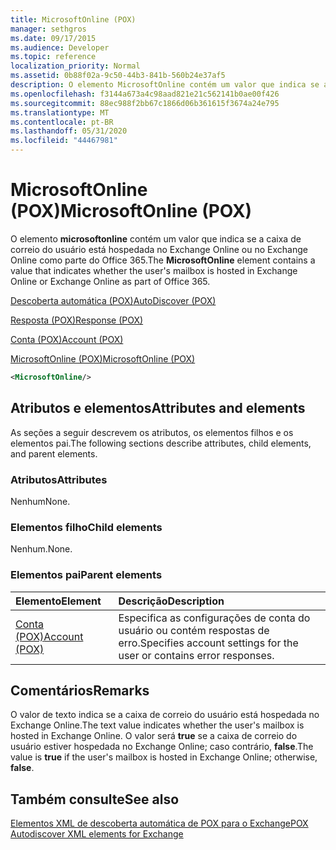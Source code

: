 ```yaml
---
title: MicrosoftOnline (POX)
manager: sethgros
ms.date: 09/17/2015
ms.audience: Developer
ms.topic: reference
localization_priority: Normal
ms.assetid: 0b88f02a-9c50-44b3-841b-560b24e37af5
description: O elemento MicrosoftOnline contém um valor que indica se a caixa de correio do usuário está hospedada no Exchange Online ou no Exchange Online como parte do Office 365.
ms.openlocfilehash: f3144a673a4c98aad821e21c562141b0ae00f426
ms.sourcegitcommit: 88ec988f2bb67c1866d06b361615f3674a24e795
ms.translationtype: MT
ms.contentlocale: pt-BR
ms.lasthandoff: 05/31/2020
ms.locfileid: "44467981"
---
```

# <a name="microsoftonline-pox"></a><span data-ttu-id="32ea7-103">MicrosoftOnline (POX)</span><span class="sxs-lookup"><span data-stu-id="32ea7-103">MicrosoftOnline (POX)</span></span>

<span data-ttu-id="32ea7-104">O elemento **microsoftonline** contém um valor que indica se a caixa de correio do usuário está hospedada no Exchange Online ou no Exchange Online como parte do Office 365.</span><span class="sxs-lookup"><span data-stu-id="32ea7-104">The **MicrosoftOnline** element contains a value that indicates whether the user's mailbox is hosted in Exchange Online or Exchange Online as part of Office 365.</span></span> 
  
[<span data-ttu-id="32ea7-105">Descoberta automática (POX)</span><span class="sxs-lookup"><span data-stu-id="32ea7-105">AutoDiscover (POX)</span></span>](autodiscover-pox.md)
  
[<span data-ttu-id="32ea7-106">Resposta (POX)</span><span class="sxs-lookup"><span data-stu-id="32ea7-106">Response (POX)</span></span>](response-pox.md)
  
[<span data-ttu-id="32ea7-107">Conta (POX)</span><span class="sxs-lookup"><span data-stu-id="32ea7-107">Account (POX)</span></span>](account-pox.md)
  
[<span data-ttu-id="32ea7-108">MicrosoftOnline (POX)</span><span class="sxs-lookup"><span data-stu-id="32ea7-108">MicrosoftOnline (POX)</span></span>](microsoftonline-pox.md)
  
```XML
<MicrosoftOnline/>
```

## <a name="attributes-and-elements"></a><span data-ttu-id="32ea7-109">Atributos e elementos</span><span class="sxs-lookup"><span data-stu-id="32ea7-109">Attributes and elements</span></span>

<span data-ttu-id="32ea7-110">As seções a seguir descrevem os atributos, os elementos filhos e os elementos pai.</span><span class="sxs-lookup"><span data-stu-id="32ea7-110">The following sections describe attributes, child elements, and parent elements.</span></span>
  
### <a name="attributes"></a><span data-ttu-id="32ea7-111">Atributos</span><span class="sxs-lookup"><span data-stu-id="32ea7-111">Attributes</span></span>

<span data-ttu-id="32ea7-112">Nenhum</span><span class="sxs-lookup"><span data-stu-id="32ea7-112">None.</span></span>
  
### <a name="child-elements"></a><span data-ttu-id="32ea7-113">Elementos filho</span><span class="sxs-lookup"><span data-stu-id="32ea7-113">Child elements</span></span>

<span data-ttu-id="32ea7-114">Nenhum.</span><span class="sxs-lookup"><span data-stu-id="32ea7-114">None.</span></span>
  
### <a name="parent-elements"></a><span data-ttu-id="32ea7-115">Elementos pai</span><span class="sxs-lookup"><span data-stu-id="32ea7-115">Parent elements</span></span>

|<span data-ttu-id="32ea7-116">**Elemento**</span><span class="sxs-lookup"><span data-stu-id="32ea7-116">**Element**</span></span>|<span data-ttu-id="32ea7-117">**Descrição**</span><span class="sxs-lookup"><span data-stu-id="32ea7-117">**Description**</span></span>|
|:-----|:-----|
|[<span data-ttu-id="32ea7-118">Conta (POX)</span><span class="sxs-lookup"><span data-stu-id="32ea7-118">Account (POX)</span></span>](account-pox.md) <br/> |<span data-ttu-id="32ea7-119">Especifica as configurações de conta do usuário ou contém respostas de erro.</span><span class="sxs-lookup"><span data-stu-id="32ea7-119">Specifies account settings for the user or contains error responses.</span></span>  <br/> |
   
## <a name="remarks"></a><span data-ttu-id="32ea7-120">Comentários</span><span class="sxs-lookup"><span data-stu-id="32ea7-120">Remarks</span></span>

<span data-ttu-id="32ea7-121">O valor de texto indica se a caixa de correio do usuário está hospedada no Exchange Online.</span><span class="sxs-lookup"><span data-stu-id="32ea7-121">The text value indicates whether the user's mailbox is hosted in Exchange Online.</span></span> <span data-ttu-id="32ea7-122">O valor será **true** se a caixa de correio do usuário estiver hospedada no Exchange Online; caso contrário, **false**.</span><span class="sxs-lookup"><span data-stu-id="32ea7-122">The value is **true** if the user's mailbox is hosted in Exchange Online; otherwise, **false**.</span></span>
  
## <a name="see-also"></a><span data-ttu-id="32ea7-123">Também consulte</span><span class="sxs-lookup"><span data-stu-id="32ea7-123">See also</span></span>



[<span data-ttu-id="32ea7-124">Elementos XML de descoberta automática de POX para o Exchange</span><span class="sxs-lookup"><span data-stu-id="32ea7-124">POX Autodiscover XML elements for Exchange</span></span>](pox-autodiscover-xml-elements-for-exchange.md)

